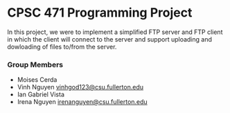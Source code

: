 # CPSC 471 Programming Project
In this project, we were to implement a simplified FTP server and FTP client in which the client will connect to the server and
support uploading and dowloading of files to/from the server. 

### Group Members ### 
- Moises Cerda                   
- Vinh Nguyen                    vinhgod123@csu.fullerton.edu
- Ian Gabriel Vista
- Irena Nguyen                   irenanguyen@csu.fullerton.edu

